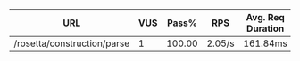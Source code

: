 | URL | VUS | Pass% | RPS | Avg. Req Duration | Comment |
|----------|-----|-------|-----|-------------------|---------|
| /rosetta/construction/parse | 1 | 100.00 | 2.05/s | 161.84ms | |
